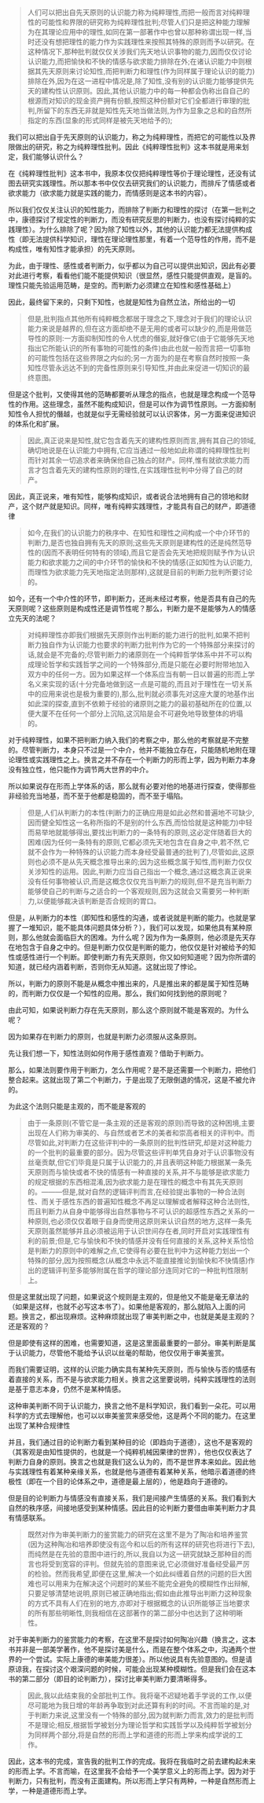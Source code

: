 <blockquote data-pid="3nUEN8OK">人们可以把出自先天原则的认识能力称为纯粹理性,而把一般而言对纯粹理性的可能性和界限的研究称为纯粹理性批判;尽管人们只是把这种能力理解为在其理论应用中的理性,如同在第一部著作中也曾以那种称谓出现一样,当时还没有想把理性的能力作为实践理性来按照其特殊的原则而予以研究。在这种情况下,那种批判就仅仅关涉我们先天地认识事物的能力,因而仅仅讨论认识能力,而把愉快和不快的情感与欲求能力排除在外;在诸认识能力中则根据其先天原则来讨论知性,而把判断力和理性(作为同样属于理论认识的能力)排除在外,因为在这一进程中情况是,除了知性,没有别的认识能力能够提供先天的建构性认识原则。因此,其他认识能力中的每一种都会伪称出自自己的根源而对知识的现金资产拥有份额,按照这种份额对它们全都进行审理的批判,所留下的东西无非就是知性先天地当做法则,为作为显象之总和的自然所指定的东西(显象的形式同样是被先天地给予的);</blockquote><p data-pid="1-jdtrDc">我们可以把出自于先天原则的认识能力，称之为纯粹理性，而把它的可能性以及界限做出的研究，称之为纯粹理性批判。因此《纯粹理性批判》这本书就是用来划定，我们能够认识什么？</p><p data-pid="rvjwFCfy">在《纯粹理性批判》这本书中，我原本仅仅把纯粹理性等价于理论理性，还没有试图去研究实践理性。所以那本书中仅仅去研究我们的认识能力，而排斥了情感或者欲求能力（欲求能力就是实践的能力，而情感则是这本书的内容）。</p><p data-pid="JE0LXM0L">所以我们仅仅关注认识的知性能力，而排除了判断力和理性的探讨（在第一批判之中，康德探讨了规定性的判断力，而没有研究反思的判断力，也没有探讨纯粹的实践理性）。为什么排除了呢？因为除了知性以外，其他的认识能力都无法提供构成性（即无法提供科学知识，理性在理论理性那里，有着一个范导性的作用，而不是构成性，唯有知性才能承担）的先天原则。</p><p data-pid="0ECob7e2">为此，由于理性、感性或者判断力，似乎都以为自己可以提供出知识，因此有必要对此进行考察，看看他们能不能提供知识（很显然，感性只能提供直观，是盲的。理性只能先验运用范畴，是空的。而判断力必须建立在知性和感性基础上）</p><p data-pid="MoElfI1Z">因此，最终留下来的，只剩下知性，也就是知性为自然立法，所给出的一切</p><blockquote data-pid="3tsFk_0-">但是,批判指点其他所有纯粹概念都居于理念之下,理念对于我们的理论认识能力来说是越界的,但在这方面却绝不是无用的或者可以缺少的,而是用做范导性的原则:一方面抑制知性的令人忧虑的僭妄,就好像它(由于它能够先天地指出它所能认识的所有事物的可能性的条件)由此也就一般而言把一切事物的可能性包括在这些界限之内似的;另一方面为的是在考察自然时按照一条知性尽管永远达不到的完备性原则来引导知性,并由此来促进一切知识的最终意图。</blockquote><p data-pid="gwulr3kf">但是这个批判，又使得其他的范畴都要听从理念的指点，也就是理念构成一个范导性的作用。这些理念，虽然不能构成知识，但是可以作为调节性原则。一方面抑制知性令人担忧的僭越，也就是似乎无需经验就可以认识客体，另一方面来促进知识的体系化和扩展。</p><blockquote data-pid="B1_AJqlW">因此,真正说来是知性,就它包含着先天的建构性原则而言,拥有其自己的领域,确切地说是在认识能力中拥有,它应当通过一般地如此称谓的纯粹理性批判而针对其余一切追求者来确保他自己独占的财产。同样,惟有就欲求能力而言才包含着先天的建构性原则的理性,在实践理性批判中分得了自己的财产。</blockquote><p data-pid="Mm6Hmp7y">因此，真正说来，唯有知性，能够构成知识，或者说合法地拥有自己的领地和财产，这个财产就是知识。同样，唯有纯粹实践理性，才能具有自己的财产，即道德律</p><blockquote data-pid="J9vZy9dj">如今,在我们的认识能力的秩序中、在知性和理性之间构成一个中介环节的判断力,是否也独自拥有先天的原则;这些先天原则是建构性的还是纯然范导性的(因而不表明任何特有的领域),而且它是否会先天地把规则赋予作为认识能力和欲求能力之间的中介环节的愉快和不快的情感(正如知性为认识能力,而理性为欲求能力先天地指定法则那样),这就是目前的判断力批判所要讨论的。</blockquote><p data-pid="mZaoBzeV">如今，还有一个中介性的环节，即判断力，还尚未经过考察，他是否具有自己的先天原则呢？这些原则是构成性还是调节性呢？那么，判断力是不是能够为人的情感立先天的法呢？</p><blockquote data-pid="WXWSpxZy">对纯粹理性亦即我们根据先天原则作出判断的能力进行的批判,如果不把判断力独自作为认识能力也要求的判断力批判作为它的一个特殊部分来探讨的话,就会是不完备的;尽管判断力的诸原则在一个纯粹哲学体系中并不可以构成理论哲学和实践哲学之间的一个特殊部分,而是只能在必要时附带地加入双方中的任何一方。因为如果这样一个体系应当有朝一日以普遍的形而上学名义来实现的话(十分完备地做到这一点是可能的,而且对于理性在一切关系中的应用来说也是极为重要的),那么,批判就必须事先对这座大厦的地基作出如此深的探查,直到不依赖于经验的诸原则之能力的最初基础所在的位置,以便大厦不在任何一个部分上沉陷,这沉陷是会不可避免地导致整体的坍塌的。</blockquote><p data-pid="u0X8WMea">对于纯粹理性，如果不把判断力纳入我们的考察之中，那么他的考察就是不完整的。尽管判断力，本身只不过是一个中介，他并不能独立存在，只能随机地附在理论理性或实践理性之上。换言之并不存在一个判断力的形而上学，因为判断力本身没有独立性，他只能作为调节两大世界的中介。</p><p data-pid="f4J2XVTp">所以如果说存在形而上学体系的话，那么就有必要对他的地基进行探查，使得那些非经验充当地基，而不至于他都是稳固的，而不至于塌陷。</p><blockquote data-pid="qtmqi_1S">但是,人们从判断力的本性(判断力的正确应用是如此必然和普遍地不可缺少,因而健全知性这一名称所指的不是别的什么东西,而恰恰就是这种能力)中轻而易举地就能够得出,要找出判断力的一条特有的原则,这必定伴随着巨大的困难(因为任何一条特有的原则,它都必须先天地包含在自身之中,若不然,它就不会作为一种特殊的认识能力而本身经受最普通的批判了),尽管如此,这原则也必须不是从先天概念推导出来的;因为这些概念属于知性,而判断力仅仅关涉知性的运用。因此,判断力应当自己指出一个概念,通过这概念真正说来没有任何事物被认识,而是这概念仅仅充当判断力的规则,但不是充当判断力能够使自己的判断与之适合的一个客观规则,因为这就会又需要另一种判断力,以便能够裁决该判断是否合规则的胃口。</blockquote><p data-pid="BUaKBZZh">但是，从判断力的本性（即知性和感性的沟通，或者说就是判断的能力。也就是掌握了一堆知识，能不能具体问题具体分析？），我们可以发现，如果他具有某种原则，那么他就会面临巨大的困难。为什么呢？因为作为一条原则，他必须是先天存在地包含于自身之中的。但是判断力仅仅是判断的能力，他仅仅是针对被给予的知性或感性进行一个判断。即使判断力有先天原则，你又如何知道呢？因为你所谓的知道，就已经内涵着判断，否则你无从知道。这就出现了悖论。</p><p data-pid="zaxo0qq7">所以，判断力的原则不能是从概念中推出来的，凡是推出来的都是属于知性范畴的，而判断力仅仅是一个知性的应用。那么，我们如何找到他的原则呢？</p><p data-pid="ecc8ZYvp">由此可知，如果说判断力存在先天原则，那么这个原则就不能是客观的。为什么呢？</p><p data-pid="jSzz4bcu">因为如果存在判断力的原则，也就是判断力必须服从这条原则。</p><p data-pid="huGIIx0N">先让我们想一下，知性法则如何作用于感性直观？借助于判断力。</p><p data-pid="McNi4gTp">那么，如果法则要作用于判断力，怎么作用呢？是不是还需要一个判断力，把他们整合起来。这就出现了第二个判断力，于是出现了无限倒退的情况，这是不被允许的。</p><p data-pid="65Io8R6Z">为此这个法则只能是主观的，而不能是客观的</p><blockquote data-pid="LgvsXYSL">由于一条原则(不管它是一条主观的还是客观的原则)而导致的这种困境,主要出现在人们称为审美的、与自然或者艺术的美者和崇高者相关的评判中。而尽管如此,对判断力在这些评判中的一条原则的批判性研究,却是对这种能力的一个批判的最重要的部分。因为尽管这些评判单凭自身对于认识事物没有丝毫贡献,但它们毕竟是只属于认识能力的,并且表明这种能力根据某一条先天原则而与愉快或者不快的情感有一种直接的关系,并不与能够是欲求能力的规定根据的东西相混淆,因为欲求能力是在理性的概念中有其先天原则的。———但是,就对自然的逻辑评判而言,在经验提出事物的一种合法则性、而关于感性东西的普遍知性概念不再足以理解或者解释这种合法则性,而且判断力从自身中能够得出自然事物与不可认识的超感性东西之关系的一种原则,也必须仅仅着眼于自身而使用这原则来认识自然的地方,这样一条先天原则虽然能够并且必须被运用于认识世间存在者,同时开启对实践理性有利的前景;但是,它与愉快和不快的情感并没有任何直接的关系,这种关系恰恰是判断力的原则中的难解之点,它使得有必要在批判中为这种能力划出一个特殊的部分,因为按照概念(从概念中永远不能直接推论到愉快和不快情感)作出的逻辑评判至多能够附属在哲学的理论部分连同对它的一种批判性限制上。</blockquote><p data-pid="Vk95PmYl">但是这里就出现了问题，如果说这个规则是主观的，但是他又不能是毫无章法的（如果是这样，也就不必写这本书了）。如果他是客观的，那么就陷入上面的问题。换言之，都出现麻烦。这种麻烦就出现了审美判断之中，也就是美是主观的？还是客观的？</p><p data-pid="hDuzAhB4">但是即使有这样的困难，也需要知道，这是这里面最重要的一部分。审美判断是属于认识能力，尽管他不能给予认识以丝毫的帮助，他仅仅用于审美鉴赏。</p><p data-pid="bAieDaEi">而我们需要证明，这样的认识能力确实具有某种先天原则，而与愉快与否的情感有着直接的关系，而不是与欲求能力相关。换言之这里要说明，纯粹实践理性的法则是基于意志本身，仍然不是某种情感。</p><p data-pid="4hYtbIZG">这种审美判断不同于认识能力，换言之他不是科学知识，我们看到一朵花。可以用科学的方式去理解他，也可以以审美鉴赏来感受他，这是两个不同的能力。在这里出现了某种合规律性</p><p data-pid="9S23h2sv">并且，我们通过目的论判断力看到某种目的论（即趋向于道德），这也不是客观的（其客观是由知性提供的，也就是一个纯粹机械因果律的世界），他也仅仅表达了判断力自身的原则。换言之也就是我们这么认为的，而不是世界本来如此。因此他与实践理性有着某种亲缘关系，也就是他与道德有着某种关系，他暗示着道德的终极性（即在一个目的论体系之中，道德是最上层的），他是趋向于道德的。</p><p data-pid="sS1F82qO">但是目的论判断力与情感没有直接关系，我们是间接产生情感的关系。我们看到大自然的秩序感，间接地感受到某种情感。因此目的论判断力要借由审美判断力才具有情感联系。</p><blockquote data-pid="2nt-2I2X">既然对作为审美判断力的鉴赏能力的研究在这里不是为了陶冶和培养鉴赏(因为这种陶冶和培养即使没有迄今和以后的所有这样的研究也将进行下去),而纯然是在先验的意图中进行的,所以,我自以为这一研究就缺乏那种目的而言也将受到宽容的评判。但就先验的意图来说,它必须做好准备经受最严厉的检验。然而我希望,即便在这里,解决一个如此纠缠着自然的问题的巨大困难也可以用来为在解决这个问题时的某些不能完全避免的模糊性作出辩解,只要足够清楚地说明,原则已被正确地指出;假如由此推导出判断力这种现象的方式不具有人们在别的地方,亦即对于根据概念的认识所能够正当地要求的所有那些明晰性,则我相信在这部著作的第二部分中也达到了这种明晰性。</blockquote><p data-pid="J06YMAlT">对于审美判断力的鉴赏能力的考察，在这里不是探讨如何陶冶兴趣（换言之，这本书并非是一部美学著作，他不是探讨美是什么，而是在整个体系之中，沟通两个世界的一个尝试。实际上康德的审美能力很差）。所以他说具有先验意图的。但是请原谅我，在探讨这个艰深问题的时候，可能会出现某种模糊性。但是我们会在这本书的第二部分（即目的论判断力），探讨比审美判断力要清晰得多。</p><blockquote data-pid="uAxai4W9">因此,我以此结束我的全部批判工作。我将毫不迟疑地着手学说的工作,以便尽可能地为我日增的年龄再争取到对此还算有利的时间。不言而喻的是,对于判断力来说,这里没有一个特殊的部分,因为就判断力而言,效力的是批判而不是理论;相反,根据哲学被划分为理论哲学和实践哲学以及纯粹哲学被划分为同样两个部分,将是自然的形而上学和道德的形而上学来构成学说的工作。</blockquote><p data-pid="fzxwvrgK">因此，这本书的完成，宣告我的批判工作的完成。我将在我临时之前去建构起未来的形而上学。不言而喻，在这里我不会给予一个美学意义上的形而上学。因为对于判断力，只有批判，而没有正面建构。所以形而上学只有两种，一种是自然形而上学，一种是道德形而上学。</p><p></p><p></p><p></p>